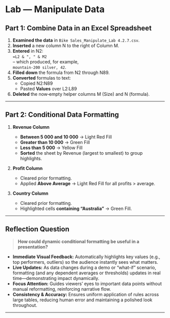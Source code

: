 # Lab — Manipulate Data

## Part 1: Combine Data in an Excel Spreadsheet

1. **Examined the data** in `Bike Sales_Manipulate_Lab 4.2.7.csv`.
2. **Inserted** a new column N to the right of Column M.
3. **Entered** in N2:  
   `=L2 & ", " & M2`  
   – which produced, for example,  
   `mountain-200 silver, 42`.
4. **Filled down** the formula from N2 through N89.
5. **Converted** formulas to text:  
   - Copied N2:N89  
   - Pasted **Values** over L2:L89  
6. **Deleted** the now‐empty helper columns M (Size) and N (formula).

---

## Part 2: Conditional Data Formatting

1. **Revenue Column**  
   - **Between 5 000 and 10 000** → Light Red Fill  
   - **Greater than 10 000** → Green Fill  
   - **Less than 5 000** → Yellow Fill  
   - **Sorted** the sheet by Revenue (largest to smallest) to group highlights.

2. **Profit Column**  
   - Cleared prior formatting.  
   - Applied **Above Average** → Light Red Fill for all profits > average.

3. **Country Column**  
   - Cleared prior formatting.  
   - Highlighted cells **containing “Australia”** → Green Fill.

---

## Reflection Question

> **How could dynamic conditional formatting be useful in a presentation?**

- **Immediate Visual Feedback:** Automatically highlights key values (e.g., top performers, outliers) so the audience instantly sees what matters.  
- **Live Updates:** As data changes during a demo or “what-if” scenario, formatting (and any dependent averages or thresholds) updates in real time—demonstrating impact dynamically.  
- **Focus Attention:** Guides viewers’ eyes to important data points without manual reformatting, reinforcing narrative flow.  
- **Consistency & Accuracy:** Ensures uniform application of rules across large tables, reducing human error and maintaining a polished look throughout.

---

